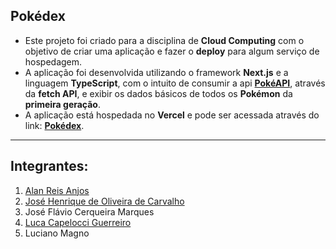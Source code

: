 ## Pokédex
- Este projeto foi criado para a disciplina de **Cloud Computing** com o objetivo de criar uma aplicação e fazer o **deploy** para algum serviço de hospedagem.
- A aplicação foi desenvolvida utilizando o framework **Next.js** e a linguagem **TypeScript**, com o intuito de consumir a api [**PokéAPI**](https://pokeapi.co/), através da **fetch API**, e exibir os dados básicos de todos os **Pokémon** da **primeira geração**.
- A aplicação está hospedada no **Vercel** e pode ser acessada através do link: [**Pokédex**](https://pokedex-tan-seven.vercel.app/).
---
## Integrantes:
1. [Alan Reis Anjos](https://github.com/Hoyasumii)
2. [José Henrique de Oliveira de Carvalho](https://github.com/jose15000)
3. José Flávio Cerqueira Marques
4. [Luca Capelocci Guerreiro](https://github.com/LucaCguerreiro)
5. Luciano Magno